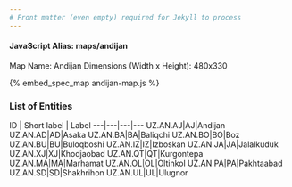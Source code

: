 ```yaml
---
# Front matter (even empty) required for Jekyll to process
---
```


#### JavaScript Alias: maps/andijan

Map Name: Andijan
Dimensions (Width x Height): 480x330





{% embed_spec_map andijan-map.js %}

### List of Entities

ID | Short label | Label
---|---|---|---
UZ.AN.AJ|AJ|Andijan
UZ.AN.AD|AD|Asaka
UZ.AN.BA|BA|Baliqchi
UZ.AN.BO|BO|Boz
UZ.AN.BU|BU|Buloqboshi
UZ.AN.IZ|IZ|Izboskan
UZ.AN.JA|JA|Jalalkuduk
UZ.AN.XJ|XJ|Khodjaobad
UZ.AN.QT|QT|Kurgontepa
UZ.AN.MA|MA|Marhamat
UZ.AN.OL|OL|Oltinkol
UZ.AN.PA|PA|Pakhtaabad
UZ.AN.SD|SD|Shakhrihon
UZ.AN.UL|UL|Ulugnor
